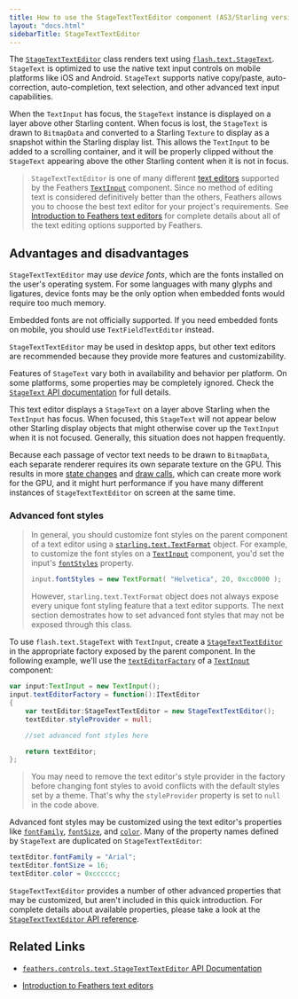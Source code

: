 ```yaml
---
title: How to use the StageTextTextEditor component (AS3/Starling version)
layout: "docs.html"
sidebarTitle: StageTextTextEditor
---
```


The [`StageTextTextEditor`](/api-reference/feathers/controls/text/StageTextTextEditor.html) class renders text using [`flash.text.StageText`](http://help.adobe.com/en_US/FlashPlatform/reference/actionscript/3/flash/text/StageText.html). `StageText` is optimized to use the native text input controls on mobile platforms like iOS and Android. `StageText` supports native copy/paste, auto-correction, auto-completion, text selection, and other advanced text input capabilities.

When the `TextInput` has focus, the `StageText` instance is displayed on a layer above other Starling content. When focus is lost, the `StageText` is drawn to `BitmapData` and converted to a Starling `Texture` to display as a snapshot within the Starling display list. This allows the `TextInput` to be added to a scrolling container, and it will be properly clipped without the `StageText` appearing above the other Starling content when it is not in focus.

> `StageTextTextEditor` is one of many different [text editors](./text-editors.md) supported by the Feathers [`TextInput`](./text-input.md) component. Since no method of editing text is considered definitively better than the others, Feathers allows you to choose the best text editor for your project's requirements. See [Introduction to Feathers text editors](./text-editors.md) for complete details about all of the text editing options supported by Feathers.

## Advantages and disadvantages

`StageTextTextEditor` may use _device fonts_, which are the fonts installed on the user's operating system. For some languages with many glyphs and ligatures, device fonts may be the only option when embedded fonts would require too much memory.

Embedded fonts are not officially supported. If you need embedded fonts on mobile, you should use `TextFieldTextEditor` instead.

`StageTextTextEditor` may be used in desktop apps, but other text editors are recommended because they provide more features and customizability.

Features of `StageText` vary both in availability and behavior per platform. On some platforms, some properties may be completely ignored. Check the [`StageText` API documentation](http://help.adobe.com/en_US/FlashPlatform/reference/actionscript/3/flash/text/StageText.html) for full details.

This text editor displays a `StageText` on a layer above Starling when the `TextInput` has focus. When focused, this `StageText` will not appear below other Starling display objects that might otherwise cover up the `TextInput` when it is not focused. Generally, this situation does not happen frequently.

Because each passage of vector text needs to be drawn to `BitmapData`, each separate renderer requires its own separate texture on the GPU. This results in more [state changes](http://wiki.starling-framework.org/manual/performance_optimization#minimize_state_changes) and [draw calls](./faq/draw-calls.md), which can create more work for the GPU, and it might hurt performance if you have many different instances of `StageTextTextEditor` on screen at the same time.

### Advanced font styles

> In general, you should customize font styles on the parent component of a text editor using a [`starling.text.TextFormat`](http://doc.starling-framework.org/current/starling/text/TextFormat.html) object. For example, to customize the font styles on a [`TextInput`](./text-input.md) component, you'd set the input's [`fontStyles`](/api-reference/feathers/controls/TextInput.html#fontStyles) property.
>
> ```actionscript
> input.fontStyles = new TextFormat( "Helvetica", 20, 0xcc0000 );
> ```
>
> However, `starling.text.TextFormat` object does not always expose every unique font styling feature that a text editor supports. The next section demostrates how to set advanced font styles that may not be exposed through this class.

To use `flash.text.StageText` with `TextInput`, create a [`StageTextTextEditor`](/api-reference/feathers/controls/text/StageTextTextEditor.html) in the appropriate factory exposed by the parent component. In the following example, we'll use the [`textEditorFactory`](/api-reference/feathers/controls/TextInput.html#textEditorFactory) of a [`TextInput`](./text-input.md) component:

```actionscript
var input:TextInput = new TextInput();
input.textEditorFactory = function():ITextEditor
{
	var textEditor:StageTextTextEditor = new StageTextTextEditor();
	textEditor.styleProvider = null;

	//set advanced font styles here

	return textEditor;
};
```

> You may need to remove the text editor's style provider in the factory before changing font styles to avoid conflicts with the default styles set by a theme. That's why the `styleProvider` property is set to `null` in the code above.

Advanced font styles may be customized using the text editor's properties like [`fontFamily`](/api-reference/feathers/controls/text/StageTextTextEditor.html#fontFamily), [`fontSize`](/api-reference/feathers/controls/text/StageTextTextEditor.html#fontSize), and [`color`](/api-reference/feathers/controls/text/StageTextTextEditor.html#color). Many of the property names defined by `StageText` are duplicated on `StageTextTextEditor`:

```actionscript
textEditor.fontFamily = "Arial";
textEditor.fontSize = 16;
textEditor.color = 0xcccccc;
```

`StageTextTextEditor` provides a number of other advanced properties that may be customized, but aren't included in this quick introduction. For complete details about available properties, please take a look at the [`StageTextTextEditor` API reference](/api-reference/feathers/controls/text/StageTextTextEditor.html).

## Related Links

- [`feathers.controls.text.StageTextTextEditor` API Documentation](/api-reference/feathers/controls/text/StageTextTextEditor.html)

- [Introduction to Feathers text editors](./text-editors.md)
